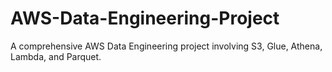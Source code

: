 # AWS-Data-Engineering-Project
A comprehensive AWS Data Engineering project involving S3, Glue, Athena, Lambda, and Parquet.
